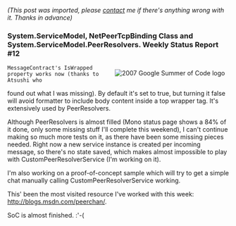 *(This post was imported, please [contact](#/contact) me if there's anything wrong with it. Thanks in advance)*

<div class="entry-body">
<h3> System.ServiceModel, NetPeerTcpBinding Class and System.ServiceModel.PeerResolvers. Weekly Status Report #12</h3>
<p>
	<img alt="2007 Google Summer of Code logo" src="http://code.google.com/soc/gsoclogo07web.gif" style="border: 0px none ; padding: 10px;" align="right">
	
	MessageContract's IsWrapped property works now (thanks to Atsushi who
found out what I was missing). By default it's set to true, but
turning it false will avoid formatter to include body content inside a
top wrapper tag. It's extensively used by PeerResolvers.
</p>
<p>
Although PeerResolvers is almost filled (Mono status page shows a 84%
of it done, only some missing stuff I'll complete this weekend), I
can't continue making so much more tests on it, as there have been
some missing pieces needed. Right now a new service instance is
created per incoming message, so there's no state saved, which makes
almost impossible to play with CustomPeerResolverService (I'm working
on it).
</p>
<p>
I'm also working on a proof-of-concept sample which will try to get a
simple chat manually calling CustomPeerResolverService working.
</p>
<p>
This' been the most visited resource I've worked with this week:
<a target="_blank" rel="nofollow" href="http://blogs.msdn.com/peerchan/">http://blogs.msdn.com/peerchan/</a>.
</p>
<p>
SoC is almost finished. :'-( 
</p>
</div>
